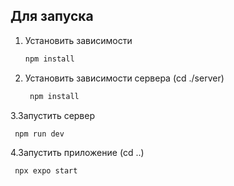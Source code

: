 ## Для запуска

1. Установить зависимости 

   ```bash
   npm install
   ```

2. Установить зависимости сервера (cd ./server)

   ```bash
    npm install
   ```

3.Запустить сервер 

   ```bash
    npm run dev
   ```

4.Запустить приложение (cd ..)

   ```bash
    npx expo start
   ```
